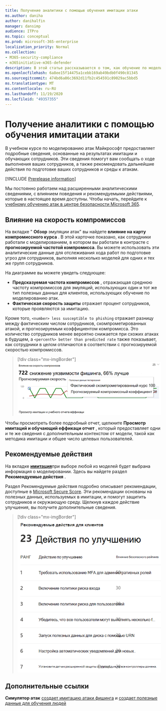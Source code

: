 ```yaml
---
title: Получение аналитики с помощью обучения имитации атаки
ms.author: daniha
author: danihalfin
manager: dansimp
audience: ITPro
ms.topic: conceptual
ms.prod: microsoft-365-enterprise
localization_priority: Normal
ms.collection:
- M365-security-compliance
- m365initiative-m365-defender
description: В этой статье рассказывается о том, как обучение по моделированию атак в центре безопасности Microsoft 365 влияет на сотрудников и получение ценных сведений из результатов имитации и обучения.
ms.openlocfilehash: 6a8ee15f14475a1cebb169ab49bdb0f490c81345
ms.sourcegitcommit: 474bd6a86c3692d11fb2c454591c89029ac5bbd5
ms.translationtype: MT
ms.contentlocale: ru-RU
ms.lasthandoff: 11/19/2020
ms.locfileid: "49357355"
---
```

# <a name="gain-insights-through-attack-simulation-training"></a>Получение аналитики с помощью обучения имитации атаки

В учебном курсе по моделированию атак Майкрософт предоставляет подробные сведения, основанные на результатах имитации и обучающих сотрудников. Эти сведения помогут вам сообщать о ходе выполнения ваших сотрудников, а также рекомендовать дальнейшие действия по подготовке ваших сотрудников и среды к атакам.

[!INCLUDE [Prerelease information](../includes/prerelease.md)]

Мы постоянно работаем над расширенными аналитическими сведениями, с влиянием поведения и рекомендуемыми действиями, которые в настоящее время доступны.
Чтобы начать, перейдите к [учебному обучению атак в центре безопасности Microsoft 365](https://security.microsoft.com/attacksimulator?viewid=overview).

## <a name="behavior-impact-on-compromise-rate"></a>Влияние на скорость компромиссов

На вкладке " **Обзор** эмуляции атак" вы найдете **влияние на карту компромиссного курса** . В этой карточке показано, как сотрудники работали с моделированием, в котором вы работали в контрасте с **прогнозируемой частотой компромисса**. Вы можете использовать эти аналитические данные для отслеживания хода работ по подготовке угроз для сотрудников, выполняя несколько моделей для одних и тех же групп сотрудников.

На диаграмме вы можете увидеть следующее:

- **Предсказуемая частота компромиссов** , отражающая среднюю частоту компромиссов для эмуляций, использующих один и тот же тип полезных данных для клиентов, использующих обучение по моделированию атак.
- **Фактическая скорость защиты** отражает процент сотрудников, которые проявляются за имитацию.

Кроме того, `<number> less susceptible to phishing` отражает разницу между фактическим числом сотрудников, скомпрометированных атакой, и прогнозируемым коэффициентом компромисса. Это количество сотрудников менее вероятно снижается при схожих атаках в будущем, а `<percent%> better than predicted rate` также показывает, как сотрудники в целом отличаются в соответствии с прогнозируемой скоростью компромиссов.

> [!div class="mx-imgBorder"]
> ![Карточка, влияющая на поведение при работе с моделированием атак обзор](../../media/attack-sim-preview-behavior-impact-card.png)

Чтобы просмотреть более подробный отчет, щелкните **Просмотр имитаций и обучающий еффикаци отчет** , который предоставляет одни и те же сведения с дополнительным контекстом от модели, такой как методика имитации и общее число целевых пользователей.

## <a name="recommended-actions"></a>Рекомендуемые действия

На вкладке [ **имитация**](https://security.microsoft.com/attacksimulator?viewid=simulations)при выборе любой из моделей будет выбрана информация о моделировании. Здесь вы найдете раздел **Рекомендуемые действия** .

Раздел Рекомендуемые действия подробно описывает рекомендации, доступные в [Microsoft Secure Score](../mtp/microsoft-secure-score.md). Эти рекомендации основаны на полезных данных, используемых в имитации, и помогут защитить сотрудников и окружающую среду. Щелкнув каждое действие улучшения, вы получите дополнительные сведения.

> [!div class="mx-imgBorder"]
> ![Рекомендации по использованию руководства по моделированию атак](../../media/attack-sim-preview-recommended-actions.png)

## <a name="related-links"></a>Дополнительные ссылки

**Симулятор атак** [создает имитацию атаки фишинга](attack-simulation-training.md) и [создает полезные данные для обучения людей](attack-simulation-training-payloads.md)
